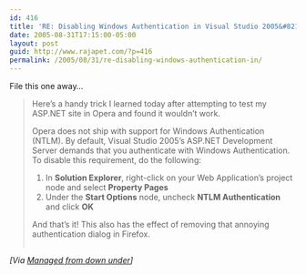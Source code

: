 ```yaml
---
id: 416
title: 'RE: Disabling Windows Authentication in Visual Studio 2005&#8217;s built-in ASP.NET server'
date: 2005-08-31T17:15:00-05:00
layout: post
guid: http://www.rajapet.com/?p=416
permalink: /2005/08/31/re-disabling-windows-authentication-in/
---
```

File this one away&#8230;

> Here&#8217;s a handy trick I learned today after attempting to test my ASP.NET site in Opera and found it wouldn&#8217;t work.
> 
> 
> 
> Opera does not ship with support for Windows Authentication (NTLM). By default, Visual Studio 2005&#8217;s ASP.NET Development Server demands that you authenticate with Windows Authentication. To disable this requirement, do the following:
> 
> 
> 
> </p> 
> 
>   1. In **Solution Explorer**, right-click on your Web Application&#8217;s project node and select **Property Pages** 
>   2. Under the **Start Options** node, uncheck **NTLM Authentication** and click **OK**
> 
> 
> 
> And that&#8217;s it! This also has the effect of removing that annoying authentication dialog in Firefox.
> 
><img loading="lazy" src="http://davidkean.net/aggbug/1167.aspx" width="1" height="1" /> 

_[Via [Managed from down under](http://davidkean.net/archive/2005/08/31/1167.aspx)]_